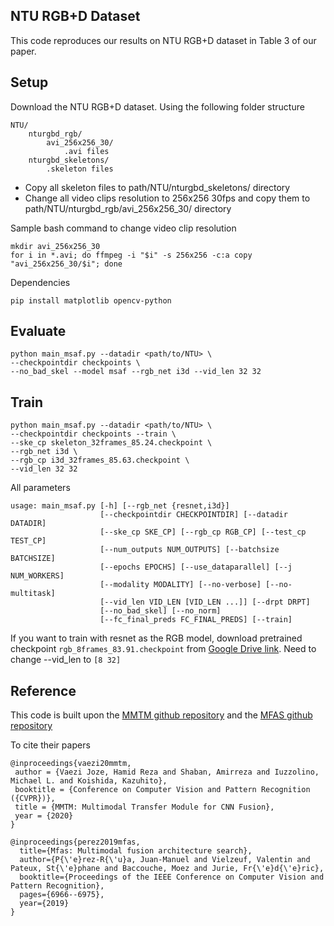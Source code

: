 ## NTU RGB+D Dataset
This code reproduces our results on NTU RGB+D dataset in Table 3 of our paper.

## Setup
Download the NTU RGB+D dataset. Using the following folder structure
```
NTU/
    nturgbd_rgb/
        avi_256x256_30/
            .avi files
    nturgbd_skeletons/
        .skeleton files
```
- Copy all skeleton files to path/NTU/nturgbd_skeletons/ directory
- Change all video clips resolution to 256x256 30fps and copy them to path/NTU/nturgbd_rgb/avi_256x256_30/ directory

Sample bash command to change video clip resolution
```
mkdir avi_256x256_30
for i in *.avi; do ffmpeg -i "$i" -s 256x256 -c:a copy "avi_256x256_30/$i"; done
```
Dependencies
```
pip install matplotlib opencv-python
```

## Evaluate
```
python main_msaf.py --datadir <path/to/NTU> \
--checkpointdir checkpoints \
--no_bad_skel --model msaf --rgb_net i3d --vid_len 32 32
```

## Train
```
python main_msaf.py --datadir <path/to/NTU> \ 
--checkpointdir checkpoints --train \
--ske_cp skeleton_32frames_85.24.checkpoint \
--rgb_net i3d \ 
--rgb_cp i3d_32frames_85.63.checkpoint \
--vid_len 32 32
```
All parameters
```
usage: main_msaf.py [-h] [--rgb_net {resnet,i3d}]
                    [--checkpointdir CHECKPOINTDIR] [--datadir DATADIR]
                    [--ske_cp SKE_CP] [--rgb_cp RGB_CP] [--test_cp TEST_CP]
                    [--num_outputs NUM_OUTPUTS] [--batchsize BATCHSIZE]
                    [--epochs EPOCHS] [--use_dataparallel] [--j NUM_WORKERS]
                    [--modality MODALITY] [--no-verbose] [--no-multitask]
                    [--vid_len VID_LEN [VID_LEN ...]] [--drpt DRPT]
                    [--no_bad_skel] [--no_norm]
                    [--fc_final_preds FC_FINAL_PREDS] [--train]
```
If you want to train with resnet as the RGB model, download pretrained checkpoint `rgb_8frames_83.91.checkpoint` from [Google Drive link](https://drive.google.com/drive/folders/1wcIepkmCf2NRfnhXVdoNu6wSxkpZmMNm). Need to change --vid_len to `[8 32]`

## Reference
This code is built upon the [MMTM github repository](https://github.com/haamoon/mmtm) and the [MFAS github repository](https://github.com/juanmanpr/mfas)

To cite their papers
```
@inproceedings{vaezi20mmtm,
 author = {Vaezi Joze, Hamid Reza and Shaban, Amirreza and Iuzzolino, Michael L. and Koishida, Kazuhito},
 booktitle = {Conference on Computer Vision and Pattern Recognition ({CVPR})},
 title = {MMTM: Multimodal Transfer Module for CNN Fusion},
 year = {2020}
}
```
```
@inproceedings{perez2019mfas,
  title={Mfas: Multimodal fusion architecture search},
  author={P{\'e}rez-R{\'u}a, Juan-Manuel and Vielzeuf, Valentin and Pateux, St{\'e}phane and Baccouche, Moez and Jurie, Fr{\'e}d{\'e}ric},
  booktitle={Proceedings of the IEEE Conference on Computer Vision and Pattern Recognition},
  pages={6966--6975},
  year={2019}
}
```
